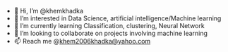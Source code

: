 - 👋 Hi, I’m @khemkhadka  
- 👀 I’m interested in Data Science, artificial intelligence/Machine learning
- 🌱 I’m currently learning Classification, clustering, Neural Network
- 💞️ I’m looking to collaborate on projects involving machine learning
- 📫 Reach me @khem2006khadka@yahoo.com

<!---
khemkhadka/khemkhadka is a ✨ special ✨ repository because its `README.md` (this file) appears on your GitHub profile.
You can click the Preview link to take a look at your changes.
--->
